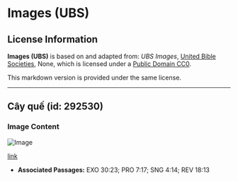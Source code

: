 # Images (UBS)

## License Information

**Images (UBS)** is based on and adapted from: _UBS Images_, [United Bible Societies](https://unitedbiblesocieties.org/), None, which is licensed under a [Public Domain CC0](https://creativecommons.org/public-domain/cc0/).

This markdown version is provided under the same license.



--------------------------------

## Cây quế (id: 292530)

### Image Content

![Image](https://cdn.aquifer.bible/aquifer-content/resources/Media/WEB-0133_cinnamontree.jpg)

[link](https://cdn.aquifer.bible/aquifer-content/resources/Media/WEB-0133_cinnamontree.jpg)

* **Associated Passages:** EXO 30:23; PRO 7:17; SNG 4:14; REV 18:13

